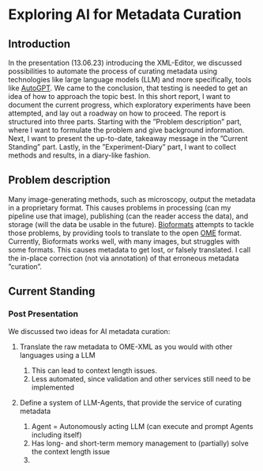 # Exploring AI for Metadata Curation

## Introduction

In the presentation (13.06.23) introducing the XML-Editor, we discussed possibilities to automate the
process of curating metadata using technologies like large language models (LLM) and more specifically,
tools like [AutoGPT](https://github.com/Significant-Gravitas/Auto-GPT). We came to the conclusion, that testing is
needed to get an idea of how to approach the topic best. In this short report, I want to document the current progress,
which exploratory experiments have been attempted, and lay out a roadway on how to proceed. The report
is structured into three parts. Starting with the ”Problem description” part, where I want to formulate
the problem and give background information. Next, I want to present the up-to-date, takeaway
message in the ”Current Standing” part. Lastly, in the ”Experiment-Diary” part, I want to collect
methods and results, in a diary-like fashion.

## Problem description

Many image-generating methods, such as microscopy, output the metadata in a proprietary format.
This causes problems in processing (can my pipeline use that image), publishing (can the reader access
the data), and storage (will the data be usable in the future). [Bioformats](http://www.openmicroscopy.org/bio-formats/)
attempts to tackle those problems, by providing tools to translate to the open
[OME](https://docs.openmicroscopy.org/ome-model/5.6.3/ome-xml/) format. Currently, Bioformats works well, with many
images, but struggles with some formats. This causes metadata to get lost, or falsely translated. I call the in-place
correction (not via annotation) of that erroneous metadata ”curation”.

## Current Standing

### Post Presentation 

We discussed two ideas for AI metadata curation:
1. Translate the raw metadata to OME-XML as you would with other languages using a LLM
   1. This can lead to context length issues.
   2. Less automated, since validation and other services still need to be implemented
   
2. Define a system of LLM-Agents, that provide the service of curating metadata
   1. Agent = Autonomously acting LLM (can execute and prompt Agents including itself)
   2. Has long- and short-term memory management to (partially) solve the context length issue
   3.
